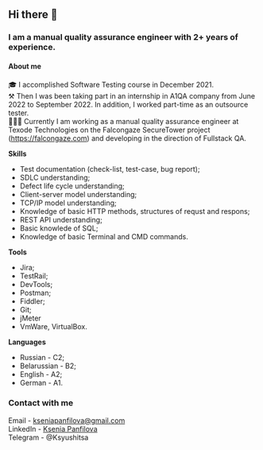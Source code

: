 ## Hi there 👋

### I am a **manual** quality assurance engineer with 2+ years of experience.

#### About me

🎓 I accomplished Software Testing course in December 2021. </br>
⚒ Then I was been taking part in an internship in A1QA company from June 2022 to September 2022. In addition, I worked part-time as an outsource tester. </br>
👨🏻‍💻 Currently I am working as a manual quality assurance engineer at Texode Technologies on the Falcongaze SecureTower project (https://falcongaze.com) and developing in the direction of Fullstaсk QA.

**Skills**

- Test documentation (check-list, test-case, bug report);
- SDLC understanding;
- Defect life cycle understanding;
- Client-server model understanding;
- TCP/IP model understanding;
- Knowledge of basic HTTP methods, structures of requst and respons;
- REST API understanding;
- Basic knowlede of SQL;
- Knowledge of basic Terminal and CMD commands.

**Tools**

- Jira;
- TestRail;
- DevTools;
- Postman;
- Fiddler;
- Git;
- jMeter
- VmWare, VirtualBox.

**Languages**

- Russian - C2;
- Belarussian - B2;
- English - А2;
- German - A1.

### Contact with me

Email - kseniapanfilova@gmail.com </br>
LinkedIn - [Ksenia Panfilova](https://www.linkedin.com/in/ksenia-panfilova/)</br>
Telegram - @Ksyushitsa
<!--
**KseniaPanfilova/KseniaPanfilova** is a ✨ _special_ ✨ repository because its `README.md` (this file) appears on your GitHub profile.

Here are some ideas to get you started:

- 🔭 I’m currently working on ...
- 🌱 I’m currently learning ...
- 👯 I’m looking to collaborate on ...
- 🤔 I’m looking for help with ...
- 💬 Ask me about ...
- 📫 How to reach me: ...
- 😄 Pronouns: ...
- ⚡ Fun fact: ...
-->
